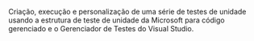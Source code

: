 Criação, execução e personalização de uma série de testes de unidade usando a 
estrutura de teste de unidade da Microsoft para código gerenciado e o Gerenciador de Testes do Visual Studio.
